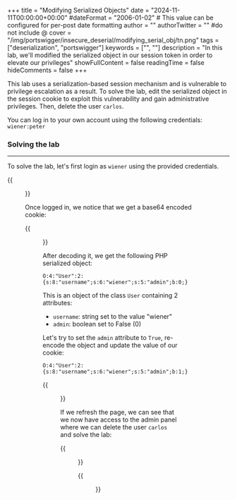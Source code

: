 +++
title = "Modifying Serialized Objects"
date = "2024-11-11T00:00:00+00:00"
#dateFormat = "2006-01-02" # This value can be configured for per-post date formatting
author = ""
authorTwitter = "" #do not include @
cover = "/img/portswigger/insecure_deserial/modifying_serial_obj/tn.png"
tags = ["deserialization", "portswigger"]
keywords = ["", ""]
description = "In this lab, we'll modified the serialized object in our session token in order to elevate our privileges"
showFullContent = false
readingTime = false
hideComments = false
+++

This lab uses a serialization-based session mechanism and is vulnerable to privilege escalation as a result. To solve the lab, edit the serialized object in the session cookie to exploit this vulnerability and gain administrative privileges. Then, delete the user `carlos`.

You can log in to your own account using the following credentials: `wiener:peter`

### Solving the lab
___

To solve the lab, let's first login as `wiener` using the provided credentials.

{{<figure src="/img/portswigger/insecure_deserial/modifying_serial_obj/login.png" position=center caption="Login page">}}

Once logged in, we notice that we get a base64 encoded cookie:

{{<figure src="/img/portswigger/insecure_deserial/modifying_serial_obj/cookie.png" position=center caption="Base64 encode cookie">}}

After decoding it, we get the following PHP serialized object:

```text
O:4:"User":2:{s:8:"username";s:6:"wiener";s:5:"admin";b:0;}
```

This is an object of the class `User` containing 2 attributes: 
- `username`: string set to the value "wiener"
- `admin`: boolean set to False (0)

Let's try to set the `admin` attribute to `True`, re-encode the object and update the value of our cookie:

```text
O:4:"User":2:{s:8:"username";s:6:"wiener";s:5:"admin";b:1;}
```

{{<figure src="/img/portswigger/insecure_deserial/modifying_serial_obj/new-cookie.png" position=center caption="Updating cookie">}}

If we refresh the page, we can see that we now have access to the admin panel where we can delete the user `carlos` and solve the lab:

{{<figure src="/img/portswigger/insecure_deserial/modifying_serial_obj/delete_carlos.png" position=center caption="Deleting user carlos">}}

{{<figure src="/img/portswigger/insecure_deserial/modifying_serial_obj/congrats.png" position=center caption="Lab solved">}}
